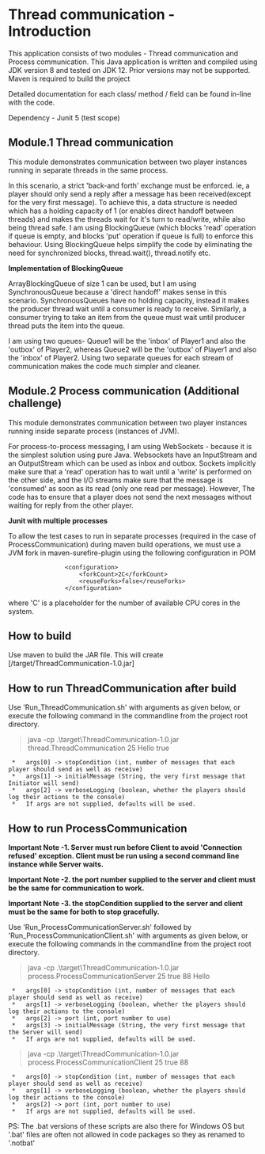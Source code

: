 # Thread communication - Introduction

This application consists of two modules - Thread communication and Process communication.
This Java application is written and compiled using JDK version 8 and tested on JDK 12. Prior versions may not be
supported.
Maven is required to build the project

Detailed documentation for each class/ method / field can be found in-line with the code.

Dependency - Junit 5 (test scope)

## Module.1 Thread communication

This module demonstrates communication between two player instances running in separate threads in the same process.

In this scenario, a strict 'back-and forth' exchange must be enforced. ie, a player should only send a reply after a
message has been received(except for the very first message).
To achieve this, a data structure is needed which has a holding capacity of 1 (or enables direct handoff between
threads) and makes the threads wait for it's turn to read/write, while also being thread safe.
I am using BlockingQueue (which blocks 'read' operation if queue is empty, and blocks 'put' operation if queue is full)
to enforce this behaviour.
Using BlockingQueue helps simplify the code by eliminating the need for synchronized blocks, thread.wait(),
thread.notify etc.

**Implementation of BlockingQueue**

ArrayBlockingQueue of size 1 can be used, but I am using SynchronousQueue because a 'direct handoff' makes sense in this
scenario.
SynchronousQueues have no holding capacity, instead it makes the producer thread wait until a consumer is ready to
receive.
Similarly, a consumer trying to take an item from the queue must wait until producer thread puts the item into the
queue.

I am using two queues- Queue1 will be the 'inbox' of Player1 and also the 'outbox' of Player2, whereas Queue2 will be
the 'outbox' of Player1 and also the 'inbox' of Player2.
Using two separate queues for each stream of communication makes the code much simpler and cleaner.

## Module.2 Process communication (Additional challenge)

This module demonstrates communication between two player instances running inside separate process (instances of JVM).

For process-to-process messaging, I am using WebSockets - because it is the simplest solution using pure Java.
Websockets have an InputStream and an OutputStream which can be used as inbox and outbox.
Sockets implicitly make sure that a 'read' operation has to wait until a 'write' is performed on the other side, and the
I/O streams make sure that the message is 'consumed' as soon as its read (only one read per message).
However, The code has to ensure that a player does not send the next messages without waiting for reply from the other
player.

**Junit with multiple processes**

To allow the test cases to run in separate processes (required in the case of ProcessCommunication) during maven build
operations, we must use a JVM fork in maven-surefire-plugin using the following configuration in POM

```
                <configuration>
                    <forkCount>2C</forkCount>
                    <reuseForks>false</reuseForks>
                </configuration>
```

where 'C' is a placeholder for the number of available CPU cores in the system.

## How to build

Use maven to build the JAR file. This will create [/target/ThreadCommunication-1.0.jar]

## How to run ThreadCommunication after build

Use 'Run_ThreadCommunication.sh' with arguments as given below, or execute the following command in the commandline from
the project root directory.

> java -cp .\target\ThreadCommunication-1.0.jar thread.ThreadCommunication 25 Hello true

     *   args[0] -> stopCondition (int, number of messages that each player should send as well as receive)
     *   args[1] -> initialMessage (String, the very first message that Initiator will send)
     *   args[2] -> verboseLogging (boolean, whether the players should log their actions to the console)
	 *   If args are not supplied, defaults will be used.

## How to run ProcessCommunication

**Important Note -1. Server must run before Client to avoid 'Connection refused' exception. Client must be run using a
second command line instance while Server waits.**

**Important Note -2. the port number supplied to the server and client must be the same for communication to work.**

**Important Note -3. the stopCondition supplied to the server and client must be the same for both to stop gracefully.**

Use 'Run_ProcessCommunicationServer.sh' followed by 'Run_ProcessCommunicationClient.sh' with arguments as given below,
or execute the following commands in the commandline from the project root directory.

> java -cp .\target\ThreadCommunication-1.0.jar process.ProcessCommunicationServer 25 true 88 Hello
>

	 *   args[0] -> stopCondition (int, number of messages that each player should send as well as receive)
     *   args[1] -> verboseLogging (boolean, whether the players should log their actions to the console)
     *   args[2] -> port (int, port number to use)
     *   args[3] -> initialMessage (String, the very first message that the Server will send)
	 *   If args are not supplied, defaults will be used. 

> java -cp .\target\ThreadCommunication-1.0.jar process.ProcessCommunicationClient 25 true 88
>

     *   args[0] -> stopCondition (int, number of messages that each player should send as well as receive)
     *   args[1] -> verboseLogging (boolean, whether the players should log their actions to the console)
     *   args[2] -> port (int, port number to use)
	 *   If args are not supplied, defaults will be used.

PS: The .bat versions of these scripts are also there for Windows OS but '.bat' files are often not allowed in code
packages so they as renamed to '.notbat'
